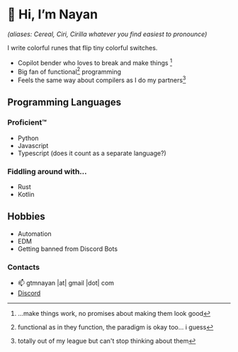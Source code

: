 # 👋 Hi, I’m Nayan
*(aliases: Cereal, Ciri, Cirilla whatever you find easiest to pronounce)*

I write colorful runes that flip tiny colorful switches.

- Copilot bender who loves to break and make things [^1]
- Big fan of functional[^2] programming
- Feels the same way about compilers as I do my partners[^3]

## Programming Languages
### Proficient™
- Python
- Javascript
- Typescript (does it count as a separate language?)

### Fiddling around with...
- Rust
- Kotlin

## Hobbies
- Automation
- EDM
- Getting banned from Discord Bots

### Contacts
- 📫 gtmnayan |at| gmail |dot| com
- [Discord](https://discordapp.com/users/339731096793251854)

<!---
gtm-nayan/gtm-nayan is a ✨ special ✨ repository because its `README.md` (this file) appears on your GitHub profile.
You can click the Preview link to take a look at your changes.
--->

[^1]: ...make things work, no promises about making them look good
[^2]: functional as in they function, the paradigm is okay too... i guess
[^3]: totally out of my league but can't stop thinking about them 
